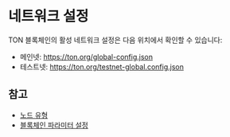 # 네트워크 설정

TON 블록체인의 활성 네트워크 설정은 다음 위치에서 확인할 수 있습니다:

- 메인넷: https://ton.org/global-config.json
- 테스트넷: https://ton.org/testnet-global.config.json

## 참고

- [노드 유형](/v3/documentation/infra/nodes/node-types)
- [블록체인 파라미터 설정](/v3/documentation/network/configs/blockchain-configs)
